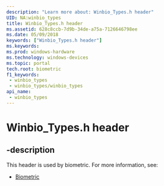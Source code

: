 ```yaml
---
description: "Learn more about: Winbio_Types.h header"
UID: NA:winbio_types
title: Winbio_Types.h header
ms.assetid: 628c8ccb-7d9b-34de-a75a-7126646798ee
ms.date: 05/09/2018
keywords: ["Winbio_Types.h header"]
ms.keywords: 
ms.prod: windows-hardware
ms.technology: windows-devices
ms.topic: portal
tech.root: biometric
f1_keywords:
 - winbio_types
 - winbio_types/winbio_types
api_name:
 - winbio_types
---
```


# Winbio_Types.h header


## -description

This header is used by biometric. For more information, see:

- [Biometric](../_biometric/index.md)

